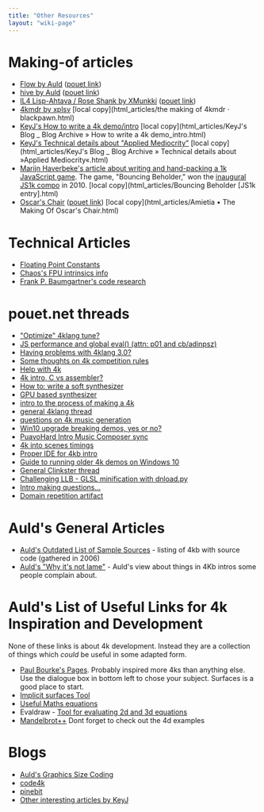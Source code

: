 ```yaml
---
title: "Other Resources"
layout: "wiki-page"
---
```


# Making-of articles

* [Flow by Auld](about-flow2) ([pouet link](http://www.pouet.net/prod.php?which=30589))
* [hive by Auld](about-hive) ([pouet link](http://www.pouet.net/prod.php?which=24951))
* [IL4 Lisp-Ahtava / Rose Shank by XMunkki](il4-lisp-ahtava) ([pouet link](http://www.pouet.net/prod.php?which=31524))
* [4kmdr by xplsv](http://www.blackpawn.com/blog/coding/scene/2007/05/08/the-making-of-4kmdr/) [local copy](html_articles/the making of 4kmdr · blackpawn.html)
* [KeyJ's How to write a 4k demo/intro](http://keyj.emphy.de/how-to-write-a-4k-intro/) [local copy](html_articles/KeyJ's Blog _ Blog Archive » How to write a 4k demo_intro.html)
* [KeyJ's Technical details about "Applied Mediocrity"](http://keyj.emphy.de/applied-mediocrity/) [local copy](html_articles/KeyJ's Blog _ Blog Archive » Technical details about »Applied Mediocrity«.html)
* [Marijn Haverbeke's article about writing and hand-packing a 1k JavaScript game](http://marijnhaverbeke.nl/js1k/).  The game, "Bouncing Beholder," won the [inaugural JS1k compo](http://js1k.com/2010-first/) in 2010.  [local copy](html_articles/Bouncing Beholder [JS1k entry].html)
* [Oscar's Chair](http://www.amietia.com/oscarschair.html) ([pouet link](http://www.pouet.net/prod.php?which=75721)) [local copy](html_articles/Amietia • The Making Of Oscar's Chair.html)

# Technical Articles

* [Floating Point Constants](floating-point-constants)
* [Chaos's FPU intrinsics info](http://www.xyzw.de/c190.html) 
* [Frank P. Baumgartner's code research](http://www.active-web.cc/html/research/research/)

# pouet.net threads

* ["Optimize" 4klang tune?](http://www.pouet.net/topic.php?which=8238)
* [JS performance and global eval() (attn: p01 and cb/adinpsz)](http://www.pouet.net/topic.php?which=8770)
* [Having problems with 4klang 3.0?](http://www.pouet.net/topic.php?which=8811)
* [Some thoughts on 4k competition rules](http://www.pouet.net/topic.php?which=9093)
* [Help with 4k](http://www.pouet.net/topic.php?which=9195)
* [4k intro, C vs assembler?](http://www.pouet.net/topic.php?which=9341)
* [How to: write a soft synthesizer](http://www.pouet.net/topic.php?which=9432)
* [GPU based synthesizer](http://www.pouet.net/topic.php?which=9487)
* [intro to the process of making a 4k](http://www.pouet.net/topic.php?which=9644)
* [general 4klang thread](http://www.pouet.net/topic.php?which=10480)
* [questions on 4k music generation](http://www.pouet.net/topic.php?which=10605)
* [Win10 upgrade breaking demos, yes or no?](http://www.pouet.net/topic.php?which=10722)
* [PuavoHard Intro Music Composer sync](http://www.pouet.net/topic.php?which=10793)
* [4k into scenes timings](http://www.pouet.net/topic.php?which=10820)
* [Proper IDE for 4kb intro](http://www.pouet.net/topic.php?which=11121)
* [Guide to running older 4k demos on Windows 10](http://www.pouet.net/topic.php?which=11140)
* [General Clinkster thread](http://www.pouet.net/topic.php?which=11181)
* [Challenging LLB - GLSL minification with dnload.py](http://www.pouet.net/topic.php?which=11220)
* [Intro making questions...](http://www.pouet.net/topic.php?which=11222)
* [Domain repetition artifact](http://www.pouet.net/topic.php?which=11363)

# Auld's General Articles

* [Auld's Outdated List of Sample Sources](sample-sources) - listing of 4kb with source code (gathered in 2006)
* [Auld's "Why it's not lame"](aulds-why-its-not-lame) - Auld's view about things in 4Kb intros some people complain about.

# Auld's List of Useful Links for 4k Inspiration and Development

None of these links is about 4k development. Instead they are a collection of things which *could* be useful in some adapted form.

*   [Paul Bourke's Pages](http://local.wasp.uwa.edu.au/~pbourke/ "http://local.wasp.uwa.edu.au/~pbourke/"). Probably inspired more 4ks than anything else. Use the dialogue box in bottom left to chose your subject. Surfaces is a good place to start.
*   [Implicit surfaces Tool](http://www.leweyg.com/download/impview.html "http://www.leweyg.com/download/impview.html")
*   [Useful Maths equations](http://rsp.math.brandeis.edu/3d-xplormath/Surface/gallery.html "http://rsp.math.brandeis.edu/3d-xplormath/Surface/gallery.html")
*   Evaldraw - [Tool for evaluating 2d and 3d equations](http://advsys.net/ken/download.htm#evaldraw "http://advsys.net/ken/download.htm#evaldraw")
*   [Mandelbrot++](http://www.superliminal.com/fractals/bbrot/bbrot.htm "http://www.superliminal.com/fractals/bbrot/bbrot.htm") Dont forget to check out the 4d examples

# Blogs

* [Auld's Graphics Size Coding](http://sizecoding.blogspot.com/)
* [code4k](http://code4k.blogspot.com/)
* [pinebit](http://sites.google.com/site/pinebitway/)
* [Other interesting articles by KeyJ](http://keyj.emphy.de/category/computer-fun/demoscene/)
